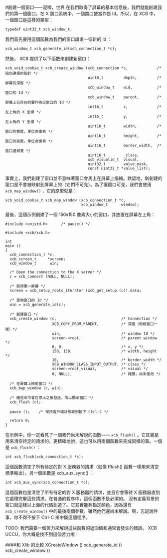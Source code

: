 #創建一個窗口——泥嚎，世界
在我們取得了屏幕的基本信息後，我們就能創建我們的第一個窗口。在 X 窗口系統中，一個窗口被當作是 Id。所以，在 XCB 中，一個窗口是這樣的類型：

    typedef uint32_t xcb_window_t;

我們首先要用這個函數為我們的窗口請求一個新的 Id ：

    xcb_window_t xcb_generate_id(xcb_connection_t *c);

然後， XCB 提供了以下函數來創建新窗口：

    xcb_void_cookie_t xcb_create_window (xcb_connection *c,             /* 指向連接的指針 */
                                         uint8_t         depth,         /* 屏幕的深度 */
                                         xcb_window_t    wid,           /* 窗口的 Id */
                                         xcb_window_t    parent,        /* 屏幕上已存在的要作為父窗口的 Id */
                                         int16_t         x,             /* 左上角的 X 坐標 */
                                         int16_t         y,             /* 左上角的 Y 坐標 */
                                         uint16_t        width,         /* 窗口的寬度，單位為像素 */
                                         uint16_t        height,        /* 窗口的高度，單位為像素 */
                                         uint16_t        border_width,  /* 窗口邊框寬 */
                                         uint16_t        _class,
                                         xcb_visualid_t  visual,
                                         uint32_t        value_mask,
                                         const uint32_t *value_list);

事實上，我們創建了窗口並不意味著窗口會馬上在屏幕上描繪。默認地，新創建的窗口是不會被映射到屏幕上的（它們不可見）。為了讓窗口可見，我們會使用 `xcb_map_window()` ，它的原型就是：

    xcb_void_cookie_t xcb_map_window (xcb_connection_t *c,
                                      xcb_window_t      window);

最後，這個示例創建了一個 150x150 像素大小的窗口，并放置在屏幕左上角：

    #include <unistd.h>      /* pause() */

    #include <xcb/xcb.h>

    int
    main ()
    {
      xcb_connection_t *c;
      xcb_screen_t     *screen;
      xcb_window_t      win;

      /* Open the connection to the X server */
      c = xcb_connect (NULL, NULL);

      /* 取得第一屏幕 */
      screen = xcb_setup_roots_iterator (xcb_get_setup (c)).data;

      /* 查詢窗口的 Id */
      win = xcb_generate_id(c);

      /* 創建窗口 */
      xcb_create_window (c,                             /* Connection */
                         XCB_COPY_FROM_PARENT,          /* 深度（和根窗口一樣）*/
                         win,                           /* window Id */
                         screen->root,                  /* parent window */
                         0, 0,                          /* x, y */
                         150, 150,                      /* width, height */
                         10,                            /* border_width */
                         XCB_WINDOW_CLASS_INPUT_OUTPUT, /* class */
                         screen->root_visual,           /* visual */
                         0, NULL);                      /* 掩碼，尚未使用 */

      /* 在屏幕上映射窗口 */
      xcb_map_window (c, win);

      /* 確信命令會在停止之後發送，所以顯示窗口 */
      xcb_flush (c);

      pause ();    /* 保持客戶端狀態直到按下 Ctrl-C */

      return 0;
    }

在示例中，你一定看見了一個我們尚未解說的函數—— `xcb_flush()` 。它其實是用來清空待定的請求的。更精確地說，這也可以用兩個函數來完成同樣的事。一個是 `xcb_flush()` ：
    
    int xcb_flush(xcb_connection_t *c);

這個函數清空了所有待定的對 X 服務器的請求（就像 fflush() 函數一樣用來清空標準輸出）。另一個函數是 xcb_aux_sync() ：

    int xcb_aux_sync(xcb_connection_t *c);

這個函數也是清空了所有待定的對 X 服務器的請求，並且它會等待 X 服務器直到它處理完畢這些請求。在普通的程序中，這個函數不是必須的。
沒有定義背景的窗口就這樣以上面的代碼創造了。它其實能夠指定顏色，因為還有 `xcb_create_window()` 中的最後兩個參數，雖然他們還尚未解說。啊，忘記說件事，你不得不按下 Ctrl-C 來中斷這個程序。

TODO: 我們需要一個苦力來解說這些函數的返回值和通常會發生的錯誤。 XCB UCCU，你大概是找不到這個苦力啦！

####和 Xlib 的比較
    XCreateWindow ()        xcb_generate_id ()
                            xcb_create_window ()
